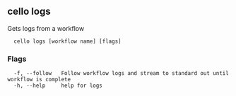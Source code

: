 ## cello logs

Gets logs from a workflow

```
  cello logs [workflow name] [flags]
```

### Flags

```
  -f, --follow   Follow workflow logs and stream to standard out until workflow is complete
  -h, --help     help for logs
```